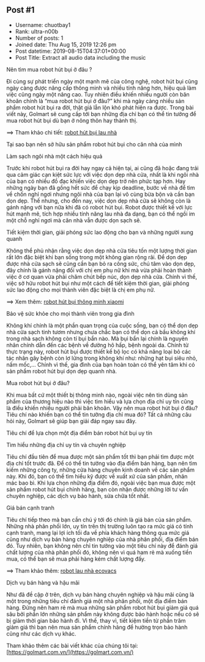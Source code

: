 ## Post #1
- Username: chuotbay1
- Rank: ultra-n00b
- Number of posts: 1
- Joined date: Thu Aug 15, 2019 12:26 pm
- Post datetime: 2019-08-15T04:37:01+00:00
- Post Title: Extract all audio data including the music

Nên tìm mua robot hút bụi ở đâu ?

Đi cùng sự phát triển ngày một mạnh mẽ của công nghệ, robot hút bụi cũng ngày càng được nâng cấp thông minh và nhiều tính năng hơn, hiệu quả làm việc cũng ngày một nâng cao. Tuy nhiên điều khiến nhiều người còn băn khoăn chính là “mua robot hút bụi ở đâu?” khi mà ngày càng nhiều sản phẩm robot hút bụi ra đời, thật giả lẫn lộn khó phát hiện ra được. Trong bài viết này, Golmart sẽ cung cấp tới bạn những địa chỉ bạn có thể tin tưởng để mua robot hút bụi dù bạn ở nông thôn hay thành thị.

==> Tham khảo chi tiết: [robot hút bụi lau nhà](https://golmart.com.vn/gforum/robot-hut-bui-lau-nha/)



Tại sao bạn nên sở hữu sản phẩm robot hút bụi cho căn nhà của mình

Làm sạch ngôi nhà một cách hiệu quả

Trước khi robot hút bụi ra đời hay ngay cả hiện tại, ai cũng đã hoặc đang trải qua cảm giác cạn kiệt sức lực với việc dọn dẹp nhà cửa, nhất là khi ngôi nhà của bạn có nhiều đồ đạc khiến việc dọn dẹp trở nên phức tạp hơn. Hay những ngày bạn đã gồng hết sức để chạy kịp deadline, bước về nhà để tìm về chốn nghỉ ngơi nhưng ngôi nhà của bạn lại vô cùng bừa bộn và cần bạn dọn dẹp. Thế nhưng, cho đến nay, việc dọn dẹp nhà cửa sẽ không còn là gánh nặng với bạn nữa khi đã có robot hút bụi. Robot được thiết kế với lực hút mạnh mẽ, tích hợp nhiều tính năng lau nhà đa dạng, bạn có thể ngồi im một chỗ nghỉ ngơi mà căn nhà vẫn được dọn sạch sẽ.



Tiết kiệm thời gian, giải phóng sức lao động cho bạn và những người xung quanh

Không thể phủ nhận rằng việc dọn dẹp nhà cửa tiêu tốn một lượng thời gian rất lớn đặc biệt khi bạn sống trong một không gian rộng rãi. Để dọn dẹp được nhà cửa sạch sẽ cũng cần bạn bỏ ra công sức, chú tâm vào dọn dẹp, đây chính là gánh nặng đối với chị em phụ nữ khi mà vừa phải hoàn thành việc ở cơ quan vừa phải chăm chút bếp núc, dọn dẹp nhà cửa. Chính vì thế, việc sở hữu robot hút bụi như một cách để tiết kiệm thời gian, giải phóng sức lao động cho mọi thành viên đặc biệt là chị em phụ nữ. 

==> Xem thêm: [robot hút bụi thông minh xiaomi](https://golmart.com.vn/gforum/robot-hut-bui-xiaomi/)



Bảo vệ sức khỏe cho mọi thành viên trong gia đình

Không khí chính là một phần quan trọng của cuộc sống, bạn có thể dọn dẹp nhà cửa sạch tinh tươm nhưng chưa chắc bạn có thể dọn cả bầu không khí trong nhà sạch không còn tí bụi bẩn nào. Mà bụi bẩn lại chính là nguyên nhân chính dẫn đến các bệnh về đường hô hấp, bệnh ngoài da. Chính từ thực trạng này, robot hút bụi được thiết kế bộ lọc có khả năng loại bỏ các tác nhân gây bệnh còn lơ lửng trong không khí như: những hạt bụi siêu nhỏ, nấm mốc,... Chính vì thế, gia đình của bạn hoàn toàn có thể yên tâm khi có sản phẩm robot hút bụi dọn dẹp quanh nhà. 



Mua robot hút bụi ở đâu?

Khi mua bất cứ một thiết bị thông minh nào, ngoài việc nên tin dùng sản phẩm của thương hiệu nào thì việc tìm hiểu và lựa chọn địa chỉ uy tín cũng là điều khiến nhiều người phải băn khoăn. Vậy nên mua robot hút bụi ở đâu? Tiêu chí nào khiến bạn có thể tin tưởng địa chỉ mua đó? Tất cả những câu hỏi này, Golmart sẽ giúp bạn giải đáp ngay sau đây.

Tiêu chí để lựa chọn một địa điểm bán robot hút bụi uy tín

Tìm hiểu những địa chỉ uy tín và chuyên nghiệp

Tiêu chí đầu tiên để mua được một sản phẩm tốt thì bạn phải tìm được một địa chỉ tốt trước đã. Để có thể tin tưởng vào địa điểm bán hàng, bạn nên tìm kiếm những công ty, những cửa hàng chuyên kinh doanh về các sản phẩm này. Khi đó, bạn có thể tìm hiểu kỹ được về xuất xứ của sản phẩm, nhãn mác bao bì. Khi lựa chọn những địa điểm đó, ngoài việc bạn mua được một sản phẩm robot hút bụi chính hãng, bạn còn nhận được những lời tư vấn chuyên nghiệp, các dịch vụ bảo hành, sửa chữa tốt nhất.

Giá bán cạnh tranh

Tiêu chí tiếp theo mà bạn cần chú ý tới đó chính là giá bán của sản phẩm. Những nhà phân phối lớn, uy tín trên thị trường luôn tạo ra mức giá có tính cạnh tranh, mang lại lợi ích tối đa về phía khách hàng thông qua mức giá cũng như dịch vụ bán hàng chuyên nghiệp của nhà phân phối, địa điểm bán đó. Tuy nhiên, bạn không nên chỉ tin tưởng vào một tiêu chí này để đánh giá chất lượng của nhà phân phối đó, không nên vì quá ham rẻ mà xuống tiền mua, có thể bạn sẽ mua phải hàng kém chất lượng đấy.

==> Tham khảo thêm: [robot lau nhà ecovacs](https://golmart.com.vn/gforum/robot-hut-bui-ecovacs-deebot/)

Dịch vụ bán hàng và hậu mãi

Như đã đề cập ở trên, dịch vụ bán hàng chuyên nghiệp và hậu mãi cũng là một trong những tiêu chí đánh giá một nhà phân phối, một địa điểm bán hàng. Đừng nên ham rẻ mà mua những sản phẩm robot hút bụi giảm giá quá sâu bởi phần lớn những sản phẩm này không được bảo hành hoặc nếu có sẽ bị giảm thời gian bảo hành đi. Vì thế, thay vì, tiết kiệm tiền từ phần trăm giảm giá thì bạn nên mua sản phẩm chính hãng để hưởng trọn bảo hành cũng như các dịch vụ khác. 

Tham khảo thêm các bài viết khác của chúng tôi tại: [https://golmart.com.vn/](https://golmart.com.vn/)
